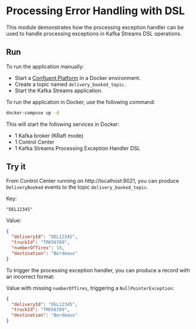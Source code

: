 # Processing Error Handling with DSL

This module demonstrates how the processing exception handler can be used to handle processing exceptions in Kafka Streams DSL operations.

## Run

To run the application manually:

- Start a [Confluent Platform](https://docs.confluent.io/platform/current/quickstart/ce-docker-quickstart.html#step-1-download-and-start-cp) in a Docker environment.
- Create a topic named `delivery_booked_topic`.
- Start the Kafka Streams application.

To run the application in Docker, use the following command:

```bash
docker-compose up -d
```

This will start the following services in Docker:

- 1 Kafka broker (KRaft mode)
- 1 Control Center
- 1 Kafka Streams Processing Exception Handler DSL

## Try it

From Control Center running on http://localhost:9021, you can produce `DeliveryBooked` events to the topic `delivery_booked_topic`.

Key:

```
"DEL12345"
```

Value:

```json
{
  "deliveryId": "DEL12345",
  "truckId": "TRK56789",
  "numberOfTires": 18,
  "destination": "Bordeaux"
}
```

To trigger the processing exception handler, you can produce a record with an incorrect format:

Value with missing `numberOfTires`, triggering a `NullPointerException`:

```json
{
  "deliveryId": "DEL12345",
  "truckId": "TRK56789",
  "destination": "Bordeaux"
}
```